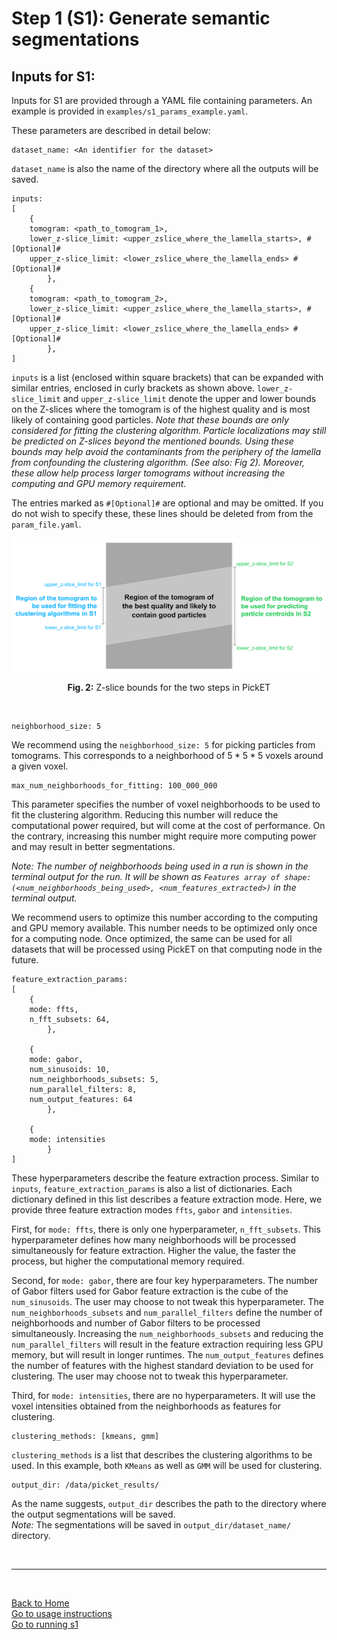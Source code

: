 # Step 1 (S1): Generate semantic segmentations 
## Inputs for S1:

Inputs for S1 are provided through a YAML file containing parameters. An example is provided in `examples/s1_params_example.yaml`. 

These parameters are described in detail below:

    dataset_name: <An identifier for the dataset> 
`dataset_name` is also the name of the directory where all the outputs will be saved.

    inputs: 
    [  
        {
        tomogram: <path_to_tomogram_1>,
        lower_z-slice_limit: <upper_zslice_where_the_lamella_starts>, #[Optional]#
        upper_z-slice_limit: <lower_zslice_where_the_lamella_ends> #[Optional]#
            },
        {
        tomogram: <path_to_tomogram_2>,
        lower_z-slice_limit: <upper_zslice_where_the_lamella_starts>, #[Optional]#
        upper_z-slice_limit: <lower_zslice_where_the_lamella_ends> #[Optional]#
            },
    ]
`inputs` is a list (enclosed within square brackets) that can be expanded with similar entries, enclosed in curly brackets as shown above. `lower_z-slice_limit` and `upper_z-slice_limit` denote the upper and lower bounds on the Z-slices where the tomogram is of the highest quality and is most likely of containing good particles. *Note that these bounds are only considered for fitting the clustering algorithm. Particle localizations may still be predicted on Z-slices beyond the mentioned bounds. Using these bounds may help avoid the contaminants from the periphery of the lamella from confounding the clustering algorithm. (See also: Fig 2). Moreover, these allow help process larger tomograms without increasing the computing and GPU memory requirement.*  

The entries marked as `#[Optional]#` are optional and may be omitted. If you do not wish to specify these, these lines should be deleted from from the `param_file.yaml`.

<div align="center">
    <img src="../images/Zbounds.jpg" alt="Fig. 2: Z-slice bounds for the two steps in PickET" width="600" align="center">
    <p align="center"><b>Fig. 2:</b> Z-slice bounds for the two steps in PickET </p>
</div>

<br/>

    neighborhood_size: 5   
We recommend using the `neighborhood_size: 5` for picking particles from tomograms. This corresponds to a neighborhood of $5*5*5$ voxels around a given voxel. 

    max_num_neighborhoods_for_fitting: 100_000_000 
This parameter specifies the number of voxel neighborhoods to be used to fit the clustering algorithm. Reducing this number will reduce the computational power required, but will come at the cost of performance. On the contrary, increasing this number might require more computing power and may result in better segmentations.

*Note: The number of neighborhoods being used in a run is shown in the terminal output for the run. It will be shown as `Features array of shape: (<num_neighborhoods_being_used>, <num_features_extracted>)` in the terminal output.*  

We recommend users to optimize this number according to the computing and GPU memory available. This number needs to be optimized only once for a computing node. Once optimized, the same can be used for all datasets that will be processed using PickET on that computing node in the future.

    feature_extraction_params: 
    [
        {
        mode: ffts, 
        n_fft_subsets: 64,
            },
        
        {
        mode: gabor, 
        num_sinusoids: 10, 
        num_neighborhoods_subsets: 5,
        num_parallel_filters: 8,
        num_output_features: 64
            },
        
        {
        mode: intensities
            }  
    ]
These hyperparameters describe the feature extraction process. Similar to `inputs`, `feature_extraction_params` is also a list of dictionaries. Each dictionary defined in this list describes a feature extraction mode. Here, we provide three feature extraction modes `ffts`, `gabor` and `intensities`. 

First, for `mode: ffts`, there is only one hyperparameter, `n_fft_subsets`. This hyperparameter defines how many neighborhoods will be processed simultaneously for feature extraction. Higher the value, the faster the process, but higher the computational memory required.

Second, for `mode: gabor`, there are four key hyperparameters. The number of Gabor filters used for Gabor feature extraction is the cube of the `num_sinusoids`. The user may choose to not tweak this hyperparameter. The `num_neighborhoods_subsets` and `num_parallel_filters` define the number of neighborhoods and number of Gabor filters to be processed simultaneously. Increasing the `num_neighborhoods_subsets` and reducing the `num_parallel_filters` will result in the feature extraction requiring less GPU memory, but will result in longer runtimes. The `num_output_features` defines the number of features with the highest standard deviation to be used for clustering. The user may choose not to tweak this hyperparameter.

Third, for `mode: intensities`, there are no hyperparameters. It will use the voxel intensities obtained from the neighborhoods as features for clustering.


    clustering_methods: [kmeans, gmm]
`clustering_methods` is a list that describes the clustering algorithms to be used. In this example, both `KMeans` as well as `GMM` will be used for clustering.


    output_dir: /data/picket_results/
As the name suggests, `output_dir` describes the path to the directory where the output segmentations will be saved.  
*Note:* The segmentations will be saved in `output_dir/dataset_name/` directory.

<br/>

---
<br/>

[Back to Home](../README.md)  
[Go to usage instructions](usage_instructions.md)  
[Go to running s1](running_s1.md)

